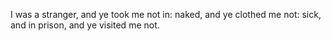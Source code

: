 I was a stranger, and ye took me not in: naked, and ye clothed me not: sick, and in prison, and ye visited me not.
